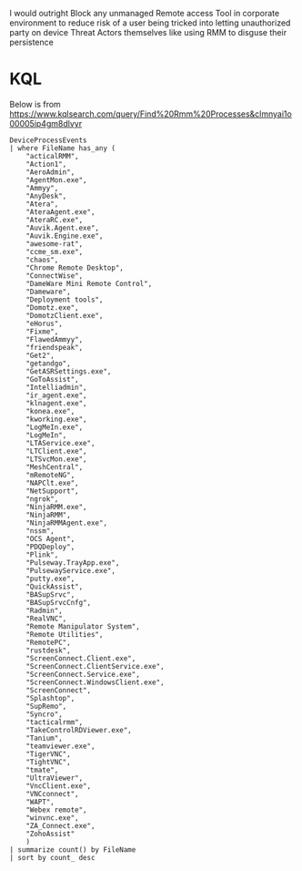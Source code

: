 I would outright Block any unmanaged Remote access Tool in corporate environment to reduce risk of a user being tricked into letting unauthorized party on device
Threat Actors themselves like using RMM to disguse their persistence  


# KQL

Below is from https://www.kqlsearch.com/query/Find%20Rmm%20Processes&clmnyai1o00005ip4gm8dlvyr
```
DeviceProcessEvents
| where FileName has_any (
    "acticalRMM",
    "Action1",
    "AeroAdmin",
    "AgentMon.exe",
    "Ammyy",
    "AnyDesk",
    "Atera",
    "AteraAgent.exe",
    "AteraRC.exe",
    "Auvik.Agent.exe",
    "Auvik.Engine.exe",
    "awesome-rat",
    "ccme_sm.exe",
    "chaos",
    "Chrome Remote Desktop",
    "ConnectWise",
    "DameWare Mini Remote Control",
    "Dameware",
    "Deployment tools",
    "Domotz.exe",
    "DomotzClient.exe",
    "eHorus",
    "Fixme",
    "FlawedAmmyy",
    "friendspeak",
    "Get2",
    "getandgo",
    "GetASRSettings.exe",
    "GoToAssist",
    "Intelliadmin",
    "ir_agent.exe",
    "klnagent.exe",
    "konea.exe",
    "kworking.exe",
    "LogMeIn.exe",
    "LogMeIn",
    "LTAService.exe",
    "LTClient.exe",
    "LTSvcMon.exe",
    "MeshCentral",
    "mRemoteNG",
    "NAPClt.exe",
    "NetSupport",
    "ngrok",
    "NinjaRMM.exe",
    "NinjaRMM",
    "NinjaRMMAgent.exe",
    "nssm",
    "OCS Agent",
    "PDQDeploy",
    "Plink",
    "Pulseway.TrayApp.exe",
    "PulsewayService.exe",
    "putty.exe",
    "QuickAssist",
    "BASupSrvc",
    "BASupSrvcCnfg",
    "Radmin",
    "RealVNC",
    "Remote Manipulator System",
    "Remote Utilities",
    "RemotePC",
    "rustdesk",
    "ScreenConnect.Client.exe",
    "ScreenConnect.ClientService.exe",
    "ScreenConnect.Service.exe",
    "ScreenConnect.WindowsClient.exe",
    "ScreenConnect",
    "Splashtop",
    "SupRemo",
    "Syncro",
    "tacticalrmm",
    "TakeControlRDViewer.exe",
    "Tanium",
    "teamviewer.exe",
    "TigerVNC",
    "TightVNC",
    "tmate",
    "UltraViewer",
    "VncClient.exe",
    "VNCconnect",
    "WAPT",
    "Webex remote",
    "winvnc.exe",
    "ZA_Connect.exe",
    "ZohoAssist"
    )
| summarize count() by FileName
| sort by count_ desc 

```
